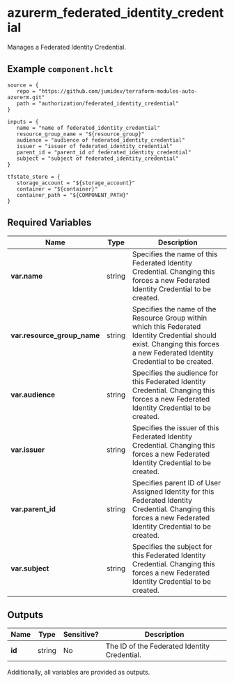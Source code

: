# azurerm_federated_identity_credential

Manages a Federated Identity Credential.

## Example `component.hclt`

```hcl
source = {
   repo = "https://github.com/jumidev/terraform-modules-auto-azurerm.git" 
   path = "authorization/federated_identity_credential" 
}

inputs = {
   name = "name of federated_identity_credential" 
   resource_group_name = "${resource_group}" 
   audience = "audience of federated_identity_credential" 
   issuer = "issuer of federated_identity_credential" 
   parent_id = "parent_id of federated_identity_credential" 
   subject = "subject of federated_identity_credential" 
}

tfstate_store = {
   storage_account = "${storage_account}" 
   container = "${container}" 
   container_path = "${COMPONENT_PATH}" 
}

```

## Required Variables

| Name | Type |  Description |
| ---- | --------- |  ----------- |
| **var.name** | string |  Specifies the name of this Federated Identity Credential. Changing this forces a new Federated Identity Credential to be created. | 
| **var.resource_group_name** | string |  Specifies the name of the Resource Group within which this Federated Identity Credential should exist. Changing this forces a new Federated Identity Credential to be created. | 
| **var.audience** | string |  Specifies the audience for this Federated Identity Credential. Changing this forces a new Federated Identity Credential to be created. | 
| **var.issuer** | string |  Specifies the issuer of this Federated Identity Credential. Changing this forces a new Federated Identity Credential to be created. | 
| **var.parent_id** | string |  Specifies parent ID of User Assigned Identity for this Federated Identity Credential. Changing this forces a new Federated Identity Credential to be created. | 
| **var.subject** | string |  Specifies the subject for this Federated Identity Credential. Changing this forces a new Federated Identity Credential to be created. | 



## Outputs

| Name | Type | Sensitive? | Description |
| ---- | ---- | --------- | --------- |
| **id** | string | No  | The ID of the Federated Identity Credential. | 

Additionally, all variables are provided as outputs.
